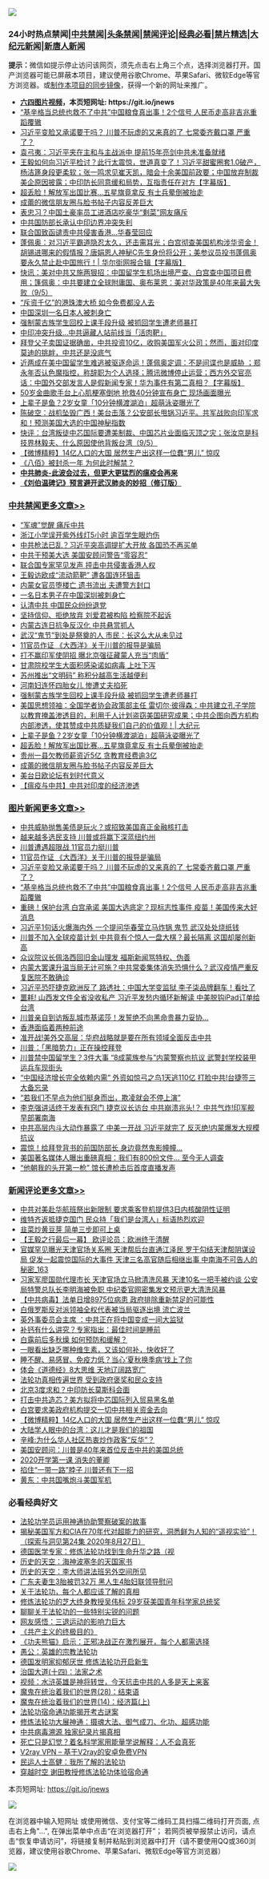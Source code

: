 ![](https://raw.githubusercontent.com/fqnews/bnews/master/64photo/fqnews-qr.jpg)

<div id="tt">
<h3>24小时热点禁闻|<a href="#%E4%B8%AD%E5%85%B1%E7%A6%81%E9%97%BB%E6%9B%B4%E5%A4%9A%E6%96%87%E7%AB%A0">中共禁闻</a>|<a href="#%E5%9B%BE%E7%89%87%E6%96%B0%E9%97%BB%E6%9B%B4%E5%A4%9A%E6%96%87%E7%AB%A0">头条禁闻</a>|<a href="#%E6%96%B0%E9%97%BB%E8%AF%84%E8%AE%BA%E6%9B%B4%E5%A4%9A%E6%96%87%E7%AB%A0">禁闻评论|<a href="#%E5%BF%85%E7%9C%8B%E7%BB%8F%E5%85%B8%E5%A5%BD%E6%96%87">经典必看|<a href="/video.md#%E7%A6%81%E7%89%87%E7%B2%BE%E9%80%89">禁片精选</a>|<a href="https://github.com/fqnews/djy/blob/master/gb/nf1351518.md#1">大纪元新闻</a>|<a href="https://github.com/fqnews/ntdtv/blob/master/gb/prog204.md#1">新唐人新闻</a></h3>
<div><b>提示：</b>微信如提示停止访问该网页，须先点击右上角三个点，选择浏览器打开。国产浏览器可能已屏蔽本项目，建议使用谷歌Chrome、苹果Safari、微软Edge等官方浏览器。或<a href="https://github.com/fqnews/bnews/blob/master/%E5%88%B6%E4%BD%9Cgit%E7%A6%81%E9%97%BB%E9%95%9C%E5%83%8F.md">制作本项目的同步镜像</a>，获得一个新的网址来推广。</div>
<ul>
<li><b><a href="http://d1.bdrive.tk/64.mp4" target="_blank">六四图片视频</a>，本页短网址: https://git.io/jnews</b></li>
<li><a href="/topimagenews/20200905/1391493.md">“基辛格当总统也救不了中共”中国粮食真出事！2个信号 人民币走高非吉兆重蹈覆辙</a></li>
<li><a href="/topimagenews/20200905/1391560.md">习近平变脸又承诺要干吗？ 川普不玩虚的又来真的了 七常委齐戴口罩 严重了？</a></li>
<li><a href="/cbnews/20200905/1391429.md">袁弓夷：习近平夹在主和与主战派中 提前15年亮剑中共未准备就绪</a></li>
<li><a href="/bannedvideo/20200905/1391554.md">王毅如何向习近平检讨？此行太震惊，世道真变了！习近平甜蜜圈套1.0破产，杨洁篪身段更柔软；张一鸣求见崔天凯，暗会十余美国前政要；中国放弃制裁美企原因披露；中印防长同意缓和局势，互指责任在对方【字幕版】</a></li>
<li><a href="/cbnews/20200906/1391613.md">超丢脸！解放军出国比赛…五星旗竟拿反 有士兵晕倒被抬走</a></li>
<li><a href="/cbnews/20200906/1391581.md">成蕾的微信朋友圈与脸书帖子内容反差巨大</a></li>
<li><a href="/cbnews/20200905/1391423.md">表忠习？中国土豪率员工进酒店吃豪华“剩菜”网友痛斥</a></li>
<li><a href="/ssgc/20200906/1391602.md">中共国防部长承认中印边界冲突失利</a></li>
<li><a href="/cbnews/20200905/1391437.md">联合国致函谴责中共侵害香港…华春莹回应</a></li>
<li><a href="/bannedvideo/20200905/1391479.md">蓬佩奥：对习近平霸道隐忍太久，还击需耳光；白宫彻查美国机构涉华资金！胡锡进哪来的假情报？唐娟恩人神秘C先生身份将公开；美参议员投书蓬佩奥要永久禁止赴中国旅行！| 华尔街网报合辑【字幕版】</a></li>
<li><a href="/bannedvideo/20200906/1391673.md">快讯：美对中共又施两狠招：中国留学生机场出境严查、白宫查中国项目费用；篷佩奥：中共要建立全球附庸国、奥布莱恩：美对华政策是40年来最大失败（9/5）</a></li>
<li><a href="/cnnews/hknews/20200906/1391772.md">“斥资千亿”的港珠澳大桥 如今免费都没人去</a></li>
<li><a href="/headline/20200905/1391440.md">中国深圳一名日本人被刺身亡</a></li>
<li><a href="/cbnews/20200906/1391647.md">强制蒙古族学生回校上课手段升级 被抓回学生遭老师暴打</a></li>
<li><a href="/cbnews/20200905/1391428.md">中印冲突升级…中共逼藏人站前线当「活肉靶」</a></li>
<li><a href="/bannedvideo/20200906/1391682.md">拜登父子卖国证据确凿，中共投资10亿，收购美国军火公司；然而，面对印度莫迪的挑衅，中共还是没底气</a></li>
<li><a href="/bannedvideo/20200906/1391600.md">近两成在美中国留学生难逃被驱逐命运！蓬佩奥定调：不是间谍也是威胁 ；郑永年否认色魔指控，称辞职为个人选择；腾讯微博停止运营；西方外交官亮话：中国外交部发言人是假新闻专家！华为事件有第二真相？【字幕版】</a></li>
<li><a href="/yule/20200906/1391621.md">50岁金曲歌手台上心肌梗塞倒地 抢救40分钟宣布身亡 现场画面曝光</a></li>
<li><a href="/cbnews/20200906/1391627.md">上辈子是鱼？2岁女童「10分钟横渡湖泊」超萌泳姿曝光了</a></li>
<li><a href="/bannedvideo/20200906/1391641.md">陈破空：战机坠毁广西！美台击落？公安部长甩锅习近平。共军战败向印军求和！预测美国大选的中国神秘指数</a></li>
<li><a href="/bannedvideo/20200906/1391582.md">快评：台湾叛徒中芯国际要遭美制裁、中国芯片业面临灭顶之灾；张汝京是科技界林毅夫、什么原因使他背叛台湾（9/5）</a></li>
<li><a href="/comments/20200906/1391804.md">【微博精粹】14亿人口的大国 居然生产出这样一位蠢“男儿” 惊叹</a></li>
<li><a href="/ssgc/20200905/1391446.md">《八佰》被封杀一年 为何此时解禁？</a></li>
<li><b><a href="/comments/20200211/1275071.md" target="_blank">中共肺炎-此波会过去，但更大更猛烈的瘟疫会再来</a></b></li>
<li><b><a href="/comments/20200207/1272816.md" target="_blank">《刘伯温碑记》预言避开武汉肺炎的妙招（修订版）</a></b></li>
</ul>
</div>

<div class="catlist">
<h3><a href="/cbnews/" target="_blank">中共禁闻</a><span><a href="/cbnews/" target="_blank" rel="nofollow">更多文章>></a></span></h3>
<ul>
<li><a href="/cbnews/20200906/1391873.md" target="_blank">“军魂”觉醒 痛斥中共</a></li>
<li><a href="/cbnews/20200906/1391875.md" target="_blank">浙江小学误开紫外线灯5小时 逾百学生眼灼伤</a></li>
<li><a href="/cbnews/20200906/1391837.md" target="_blank">中共枪法已乱？习近平突高调提扩大开放 各国恐不再买单</a></li>
<li><a href="/cbnews/20200906/1391836.md" target="_blank">中共干预美大选 美国安顾问警告“零容忍”</a></li>
<li><a href="/cbnews/20200906/1391835.md" target="_blank">联合国专家罕见发声 抨击中共侵害香港人权</a></li>
<li><a href="/cbnews/20200906/1391834.md" target="_blank">王毅访欧成“流动箭靶” 遭各国连环狙击</a></li>
<li><a href="/cbnews/20200906/1391833.md" target="_blank">内蒙女官员堕楼亡 遗书流出 夫遭警方封口</a></li>
<li><a href="/cbnews/20200906/1391832.md" target="_blank">一名日本男子在中国深圳被刺身亡</a></li>
<li><a href="/cbnews/20200906/1391828.md" target="_blank">认清中共 中国民众纷纷退党</a></li>
<li><a href="/cbnews/20200906/1391827.md" target="_blank">坚持信仰、拒绝放弃 刘爱君被构陷 检察院不起诉</a></li>
<li><a href="/cbnews/20200906/1391826.md" target="_blank">内蒙古连日抗争反汉化 中共悬赏抓人</a></li>
<li><a href="/cbnews/20200906/1391825.md" target="_blank">武汉“鬼节”到处是祭奠的人 市民：长这么大从未见过</a></li>
<li><a href="/topimagenews/20200906/1391807.md" target="_blank">11官员作证 《大西洋》关于川普的报导是骗局</a></li>
<li><a href="/cbnews/20200906/1391769.md" target="_blank">打不赢印军使阴招 曝北京强征藏蒙人充当“肉盾”</a></li>
<li><a href="/cbnews/20200906/1391768.md" target="_blank">甘肃院校学生大面积感染诺如病毒 上吐下泻</a></li>
<li><a href="/cbnews/20200906/1391767.md" target="_blank">苏州推出“文明码” 称积分越高生活越便利</a></li>
<li><a href="/cbnews/20200906/1391766.md" target="_blank">河南妇连怀四胎女儿 惨遭丈夫掐死</a></li>
<li><a href="/cbnews/20200906/1391647.md" target="_blank">强制蒙古族学生回校上课手段升级 被抓回学生遭老师暴打</a></li>
<li><a href="/cbnews/20200906/1391642.md" target="_blank">美国思想领袖：全国学者协会政策部主任 雷切尔·彼得森：中共建立孔子学院以教育掩盖渗透目的，利用千人计划盗窃美国研究成果；中共企图向西方机构内部渗透，使其赞成中共质疑我们自己的价值观！| 大纪元</a></li>
<li><a href="/cbnews/20200906/1391627.md" target="_blank">上辈子是鱼？2岁女童「10分钟横渡湖泊」超萌泳姿曝光了</a></li>
<li><a href="/cbnews/20200906/1391613.md" target="_blank">超丢脸！解放军出国比赛…五星旗竟拿反 有士兵晕倒被抬走</a></li>
<li><a href="/cbnews/20200906/1391595.md" target="_blank">贵州一县欠教师薪资近5亿 贪教育经费逾3亿</a></li>
<li><a href="/cbnews/20200906/1391581.md" target="_blank">成蕾的微信朋友圈与脸书帖子内容反差巨大</a></li>
<li><a href="/cbnews/20200905/1391550.md" target="_blank">美台日欧论坛有划时代意义</a></li>
<li><a href="/cbnews/20200905/1391486.md" target="_blank">【瘟疫与中共】中共对印度的经济渗透</a></li>

</ul>
</div>
<div class="catlist">
<h3><a href="/topimagenews/" target="_blank">图片新闻</a><span><a href="/topimagenews/" target="_blank" rel="nofollow">更多文章>></a></span></h3>
<ul>
<li><a href="/topimagenews/20200906/1391878.md" target="_blank">中共威胁抛售美债是玩火？或招致美国真正金融核打击</a></li>
<li><a href="/topimagenews/20200906/1391824.md" target="_blank">越来越多选民支持 川普或将赢下深蓝纽约州</a></li>
<li><a href="/topimagenews/20200906/1391823.md" target="_blank">川普遭遇超限战 11官员力挺川普</a></li>
<li><a href="/topimagenews/20200906/1391807.md" target="_blank">11官员作证 《大西洋》关于川普的报导是骗局</a></li>
<li><a href="/topimagenews/20200905/1391560.md" target="_blank">习近平变脸又承诺要干吗？ 川普不玩虚的又来真的了 七常委齐戴口罩 严重了？</a></li>
<li><a href="/topimagenews/20200905/1391493.md" target="_blank">“基辛格当总统也救不了中共”中国粮食真出事！2个信号 人民币走高非吉兆重蹈覆辙</a></li>
<li><a href="/topimagenews/20200904/1391051.md" target="_blank">重磅！保护台湾 白宫承诺 美国大选底定？现标志性事件 疫苗！美国传来大好消息</a></li>
<li><a href="/topimagenews/20200904/1391029.md" target="_blank">习近平1句话火爆海内外 一个提问华春莹立马炸锅 鬼节 武汉处处烧纸钱</a></li>
<li><a href="/topimagenews/20200903/1390470.md" target="_blank">川普不加入全球疫苗计划 中共竟有个惊人一盘大棋？最长隔离 这国却屡创新高</a></li>
<li><a href="/topimagenews/20200903/1390075.md" target="_blank">众议院议长佩洛西回旧金山理发 福斯新闻骂特权、伪善</a></li>
<li><a href="/topimagenews/20200902/1389953.md" target="_blank">内蒙大罢课升温当局无计可施？中共常委集体消失恐惧什么？武汉疫情严重反复医院不敢确诊</a></li>
<li><a href="/topimagenews/20200902/1389888.md" target="_blank">习近平恐吓捷克欧洲反了 路透社：中国大学变监狱 李子柒品牌翻车！看吐了</a></li>
<li><a href="/topimagenews/20200902/1389840.md" target="_blank">噩耗! 山西发文件全省没收私产 习近平发愁内循环新解读 中美脱钩iPad订单给台湾</a></li>
<li><a href="/topimagenews/20200902/1389762.md" target="_blank">川普亲自到访叛乱城市基诺莎！发誓绝不向黑命贵暴力妥协…</a></li>
<li><a href="/comments/20200902/1389663.md" target="_blank">香港面临着两种前途</a></li>
<li><a href="/topimagenews/20200902/1389577.md" target="_blank">准开战!美外交高层：华府战略就是要在所有领域全面反击中共</a></li>
<li><a href="/topimagenews/20200902/1389489.md" target="_blank">川普：「黑暗势力」正在操控拜登</a></li>
<li><a href="/topimagenews/20200901/1389357.md" target="_blank">川普禁中国留学生？3件大事 “8成蒙族参与”内蒙警察也抗议 武警封学校装甲运兵车现街头</a></li>
<li><a href="/topimagenews/20200901/1389324.md" target="_blank">&#8220;中国经济增长完全依赖内需&#8221; 外资如惊弓之鸟1天逃110亿 打脸中共!台捷签三大备忘录</a></li>
<li><a href="/topimagenews/20200901/1389112.md" target="_blank">“若我们不早点为他们挺身而出，欺凌就会不停上演”</a></li>
<li><a href="/topimagenews/20200831/1388874.md" target="_blank">李克强讲话终于发表有窍门 捷克议长访台 中共崩溃兆头!？ 中共气炸!印军舰早部署南海</a></li>
<li><a href="/topimagenews/20200831/1388860.md" target="_blank">中共高层内斗大动作暴露了 中美一开战 习近平就完了 反灭绝!内蒙爆发大规模抗议</a></li>
<li><a href="/topimagenews/20200831/1388627.md" target="_blank">震惊！给拜登背书的前国防部长 身边竟然鬼影幢幢&#8230;</a></li>
<li><a href="/topimagenews/20200831/1388449.md" target="_blank">美国著名媒体人曝出重磅真相：我们有800份文件… 至今无人调查</a></li>
<li><a href="/topimagenews/20200831/1388426.md" target="_blank">“他朝我的头开第一枪” 馆长遭枪击后首度直播发声</a></li>

</ul>
</div>
<div class="catlist">
<h3><a href="/comments/" target="_blank">新闻评论</a><span><a href="/comments/" target="_blank" rel="nofollow">更多文章>></a></span></h3>
<ul>
<li><a href="/comments/20200906/1391890.md" target="_blank">中共对美赴华航班祭出新限制 要求乘客登机提供3日内核酸阴性证明</a></li>
<li><a href="/comments/20200906/1391883.md" target="_blank">维特齐返抵捷克国门 民众持「我们是台湾人」标语热烈欢迎</a></li>
<li><a href="/comments/20200906/1391881.md" target="_blank">韭菜炒黄豆芽 简单三步即可上桌</a></li>
<li><a href="/comments/20200906/1391869.md" target="_blank">【王毅之行最后一幕】 欧评论员：欧洲终于清醒</a></li>
<li><a href="/comments/20200906/1391860.md" target="_blank">官媒罕见曝光天津官场关系圈 天津帮后台直通江泽民 罗干勾结天津帮阴谋设局 促发一起震惊国际的大事件 天津三名高官随后相继出事 中南海不可告人的秘密_163</a></li>
<li><a href="/comments/20200906/1391859.md" target="_blank">习家军廖国勋代理市长 天津官场立马掀清洗风暴 天津10名一把手被约谈 公安局特警总队长李明海被免职 中纪委官网密集发文预示更大清洗风暴</a></li>
<li><a href="/comments/20200906/1391856.md" target="_blank">【中共病毒】法单日增8975位病患 政府排除重新禁足的可能性</a></li>
<li><a href="/comments/20200906/1391855.md" target="_blank">白俄罗斯反对派领袖全权代表被当局驱逐出境 流亡波兰</a></li>
<li><a href="/comments/20200906/1391854.md" target="_blank">英外事委员会主席 ：中共正在将中国变成一间大监狱</a></li>
<li><a href="/comments/20200906/1391853.md" target="_blank">补钙有什么讲究？专家指出：最佳时间是睡前</a></li>
<li><a href="/comments/20200906/1391852.md" target="_blank">白露前后多秋燥 如何预防和缓解？</a></li>
<li><a href="/comments/20200906/1391851.md" target="_blank">一眼看出缺乏哪种维生素，又该如何补，快收好了</a></li>
<li><a href="/comments/20200906/1391850.md" target="_blank">睡不醒、易感冒、免疫力低？当心‘夏秋换季病’找上了你</a></li>
<li><a href="/comments/20200906/1391842.md" target="_blank">体会《道德经》8大思维 天地辽阔路宽广</a></li>
<li><a href="/comments/20200906/1391811.md" target="_blank">法轮功真相传遍世界 受到政府褒奖和民众支持</a></li>
<li><a href="/comments/20200906/1391810.md" target="_blank">北京3度求和？中印防长莫斯科会面</a></li>
<li><a href="/comments/20200906/1391809.md" target="_blank">打击中共造芯？美方拟将中芯国际列入贸易黑名单</a></li>
<li><a href="/comments/20200906/1391808.md" target="_blank">白宫要求美政府机构提交一切中共相关资金去向</a></li>
<li><a href="/comments/20200906/1391804.md" target="_blank">【微博精粹】14亿人口的大国 居然生产出这样一位蠢“男儿” 惊叹</a></li>
<li><a href="/comments/20200906/1391803.md" target="_blank">大陆学人眼中的台湾：这儿才是我们的祖国</a></li>
<li><a href="/comments/20200906/1391795.md" target="_blank">辛峰:为什么华人社区热衷炒作政客“反华”？</a></li>
<li><a href="/comments/20200906/1391781.md" target="_blank">美国安顾问：川普是40年来首位反击中共的美国总统</a></li>
<li><a href="/comments/20200906/1391737.md" target="_blank">2020开学第一课 消失的董卿</a></li>
<li><a href="/comments/20200906/1391736.md" target="_blank">掐住“一带一路”脖子 川普还有下一招</a></li>
<li><a href="/comments/20200906/1391735.md" target="_blank">黄东：中共国嘴炮斗美国军机</a></li>

</ul>
</div>

<div class="catlist">
<h3>必看经典好文</h3>
<ul>
<li><a href="/cbnews/20170626/780479.md" target="_blank">法轮功学员运用神通协助警察破案的故事</a></li>
<li><a href="/cbnews/20200828/1386804.md" target="_blank">揭秘美国军方和CIA在70年代对超能力的研究，洞悉鲜为人知的“遥视实验”！（探索与洞见第24集 2020年8月27日）</a></li>
<li><a href="/comments/20200607/783186.md" target="_blank">德国医学专家：修炼法轮功找到生命升华之路（视</a></li>
<li><a href="/tculture/xiulian/20170318/732480.md" target="_blank">历史的天空：海神波塞冬的天国家书</a></li>
<li><a href="/tculture/20121025/73064.md" target="_blank">历史的天空：李大师讲法班另外空间所见</a></li>
<li><a href="/cbnews/20200611/1343037.md" target="_blank">广东夫妻生3胎被罚32万 黑人生4胎妇联领导慰问</a></li>
<li><a href="/topimagenews/20161125/619230.md" target="_blank">关于法轮功，每个人都应该了解的真相</a></li>
<li><a href="/comments/20190517/1129285.md" target="_blank">修炼法轮功的芝大终身教授吴伟标 29岁获美国青年科学家总统奖</a></li>
<li><a href="/comments/20190417/1114875.md" target="_blank">聊聊关于法轮功的一些特别尖锐的问题</a></li>
<li><a href="/cbnews/20200126/1265515.md" target="_blank">网友感悟：三退运动的影响力巨大</a></li>
<li><a href="/bookwiki/20171120/858084.md" target="_blank">《共产主义的终极目的》</a></li>
<li><a href="/comments/20200308/1290182.md" target="_blank">《功夫熊猫》启示：正邪决战正在激烈展开，每个人都需选择</a></li>
<li><a href="/comments/20200313/1292991.md" target="_blank">愚公：英雄的宗教法轮功</a></li>
<li><a href="/comments/20200722/1364497.md" target="_blank">德国发明家抑郁厌世 修炼法轮功开启新生</a></li>
<li><a href="/cbnews/20180320/916962.md" target="_blank">治国大道(十四)：法家之术</a></li>
<li><a href="/comments/20200623/1273653.md" target="_blank">视频：水浒英雄是神将转世，今天抗击中共的人多是天上来客</a></li>
<li><a href="/comments/20181228/1054609.md" target="_blank">魔鬼在统治着我们的世界(28)：结束语</a></li>
<li><a href="/topimagenews/20180605/953415.md" target="_blank">魔鬼在统治着我们的世界(14)：经济篇(上)</a></li>
<li><a href="/tculture/20121025/73079.md" target="_blank">法轮功宿命通功能揭开考古谜案</a></li>
<li><a href="/comments/20191203/1234383.md" target="_blank">修炼法轮功大展神通：摄魂大法、御气成刀、化功、超感功能</a></li>
<li><a href="/ccpdope/20200412/1311165.md" target="_blank">中共病毒溯源 独家纪录片揭真相</a></li>
<li><a href="/comments/20200704/1355375.md" target="_blank">死亡只是幻觉？着名科学家用能量学说解释：人不会真死</a></li>
<li><a href="/comments/20200112/1257608.md" target="_blank">V2ray VPN &#8211; 基于V2ray的安卓免费VPN</a></li>
<li><a href="/ccpdope/20200729/1369047.md" target="_blank">民运人士高健：我所了解的法轮功</a></li>
<li><a href="/comments/20200511/1322384.md" target="_blank">穿越时空 谢田教授修炼法轮功体验宿命通</a></li>

</ul>
</div>

本页短网址: https://git.io/jnews

![](https://raw.githubusercontent.com/fqnews/bnews/master/64photo/fqnews-qr.jpg)

在浏览器中输入短网址 或使用微信、支付宝等二维码工具扫描二维码打开页面, 点击右上角"...", 在弹出菜单中点击“在浏览器打开”； 若网页被举报禁止访问，请点击“恢复申请访问”，将链接复制并粘贴到浏览器中打开（请不要使用QQ或360浏览器，建议使用谷歌Chrome、苹果Safari、微软Edge等官方浏览器）

![](https://raw.githubusercontent.com/fqnews/bnews/master/64photo/wx.jpg)